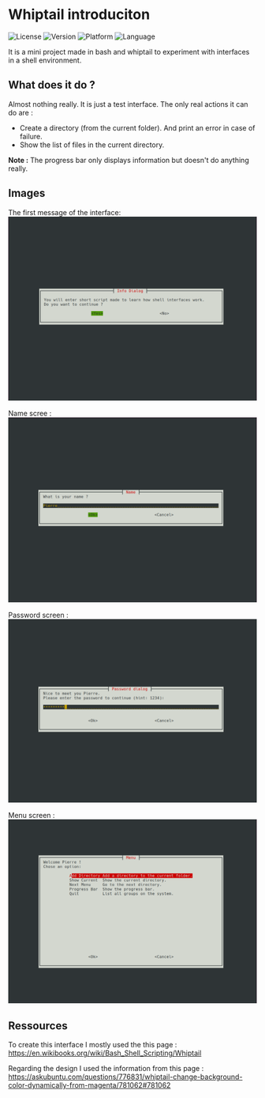 # Whiptail introduciton
![License](https://img.shields.io/badge/licence-MIT-gren "MIT License") 
![Version](https://img.shields.io/badge/version-1.0-blue "Code Version")
![Platform](https://img.shields.io/badge/platform-linux%20%7C%20osx-important "Platform")
![Language](https://img.shields.io/badge/language-bash-blueviolet "Language")

It is a mini project made in bash and whiptail to experiment with interfaces in a shell environment.


## What does it do ?

Almost nothing really. It is just a test interface. The only real actions it can do are :
 * Create a directory (from the current folder). And print an error in case of failure.
 * Show the list of files in the current directory.

**Note :** The progress bar only displays information but doesn't do anything really.

## Images
The first message of the interface:
![alt text](./images/First_info_msg.png "First info message")

Name scree :
![alt text](./images/Name_msg.png "Name screnn")


Password screen :
![alt text](./images/Pswd_msg.png "Password screen")

Menu screen :
![alt text](./images/main_menu.png "Main menu screen")


## Ressources

To create this interface I mostly used the this page : https://en.wikibooks.org/wiki/Bash_Shell_Scripting/Whiptail </br>

Regarding the design I used the information from this page : https://askubuntu.com/questions/776831/whiptail-change-background-color-dynamically-from-magenta/781062#781062
